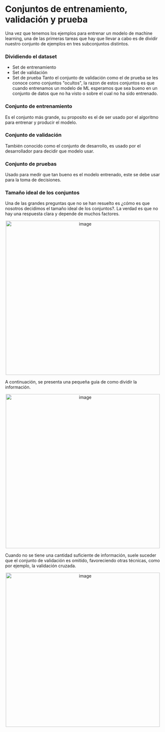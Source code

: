 # Conjuntos de entrenamiento, validación y prueba
Una vez que tenemos los ejemplos para entrenar un modelo de machine learning, una de las primeras tareas que hay que llevar a cabo es de dividir nuestro conjunto de ejemplos en tres subconjuntos distintos.

### Dividiendo el dataset
- Set de entrenamiento
- Set de validación
- Set de prueba
Tanto el conjunto de validación como el de prueba se les conoce como conjuntos "ocultos", la razon de estos conjuntos es que cuando entrenamos un modelo de ML esperamos que sea bueno en un conjunto de datos que no ha visto o sobre el cual no ha sido entrenado.

### Conjunto de entrenamiento
Es el conjunto más grande, su proposito es el de ser usado por el algoritmo para entrenar y producir el modelo.

### Conjunto de validación
También conocido como el conjunto de desarrollo, es usado por el desarrollador para decidir que modelo usar.

### Conjunto de pruebas
Usado para medir que tan bueno es el modelo entrenado, este se debe usar para la toma de decisiones.

### Tamaño ideal de los conjuntos
Una de las grandes preguntas que no se han resuelto es ¿cómo es que nosotros decidimos el tamaño ideal de los conjuntos?. La verdad es que no hay una respuesta clara y depende de muchos factores.
<p align="center">
<img width="500" alt="image" src="https://user-images.githubusercontent.com/89166148/172971760-b38f2567-9336-474c-a74c-20074369dc48.png">
</p>

A continuación, se presenta una pequeña guia de como dividir la información.
<p align="center">
<img width="500" alt="image" src="https://user-images.githubusercontent.com/89166148/172971928-dee2c35b-dd89-463e-8165-1d3b5850cf15.png">
</p>

Cuando no se tiene una cantidad suficiente de información, suele suceder que el conjunto de validación es omitido, favoreciendo otras técnicas, como por ejemplo, la validación cruzada.
<p align="center">
<img width="500" alt="image" src="https://user-images.githubusercontent.com/89166148/172972184-1d57ef78-9ff2-4997-825d-4e54d0100ddd.png">
</p>
